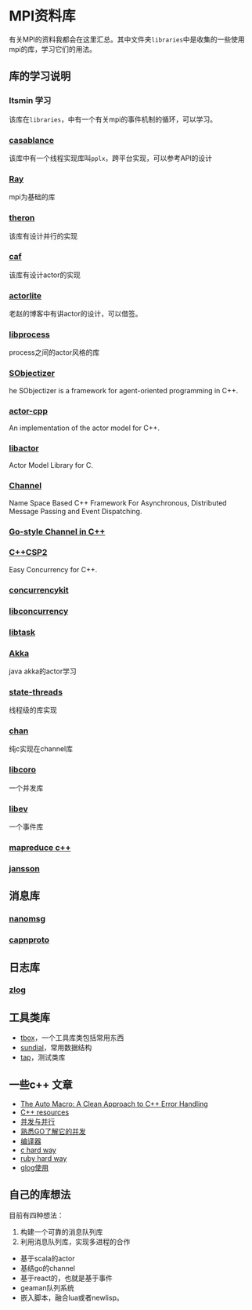 # MPI资料库
有关MPI的资料我都会在这里汇总。其中文件夹`libraries`中是收集的一些使用mpi的库，学习它们的用法。

## 库的学习说明

### ltsmin 学习
该库在`libraries`，中有一个有关mpi的事件机制的循环，可以学习。

### [casablance](http://casablanca.codeplex.com/)
该库中有一个线程实现库叫`pplx`，跨平台实现，可以参考API的设计

### [Ray](https://github.com/sebhtml/RayPlatform)
mpi为基础的库

### [theron](http://www.theron-library.com/index.php)
该库有设计并行的实现

### [caf](http://actor-framework.org/)
该库有设计actor的实现

### [actorlite](http://www.cnblogs.com/JeffreyZhao/archive/2009/05/11/a-simple-actor-model-implementation.html)
老赵的博客中有讲actor的设计，可以借签。

### [libprocess](https://github.com/3rdparty/libprocess)
process之间的actor风格的库

### [SObjectizer](http://sourceforge.net/projects/sobjectizer/)
he SObjectizer is a framework for agent-oriented programming in C++.

### [actor-cpp](https://code.google.com/p/actor-cpp/source/checkout)
An implementation of the actor model for C++.

### [libactor](https://code.google.com/p/libactor/)
Actor Model Library for C.

### [Channel](http://channel.sourceforge.net/)
Name Space Based C++ Framework For Asynchronous, Distributed Message Passing and Event Dispatching.

### [Go-style Channel in C++](http://st.xorian.net/blog/2012/08/go-style-channel-in-c/)

### [C++CSP2](http://www.cs.kent.ac.uk/projects/ofa/c++csp/)
Easy Concurrency for C++.

### [concurrencykit](https://github.com/concurrencykit/ck)

### [libconcurrency](https://code.google.com/p/libconcurrency/)

### [libtask](http://swtch.com/libtask/)

### [Akka](http://www.iteblog.com/archives/1156)
java akka的actor学习

### [state-threads](https://github.com/winlinvip/state-threads)
线程级的库实现

### [chan](https://github.com/tylertreat/chan)
纯c实现在channel库

### [libcoro](http://software.schmorp.de/pkg/libcoro.html)
一个并发库

### [libev](http://software.schmorp.de/pkg/libev.html)
一个事件库

### [mapreduce c++](http://craighenderson.co.uk/papers/software_scalability_mapreduce/library)

### [jansson](http://www.digip.org/jansson/)

## 消息库

### [nanomsg](https://github.com/nanomsg)

### [capnproto](http://kentonv.github.io/capnproto/cxxrpc.html)

## 日志库

### [zlog](http://hardysimpson.github.io/zlog/)

## 工具类库
* [tbox](https://github.com/waruqi/tbox)，一个工具库类包括常用东西
* [sundial](https://github.com/guiquanz/sundial)，常用数据结构
* [tap](https://github.com/zorgnax/libtap)，测试类库

## 一些c++ 文章
 
* [The Auto Macro: A Clean Approach to C++ Error Handling](http://blog.memsql.com/c-error-handling-with-auto/)
* [C++ resources](https://cpp.zeef.com/faraz.fallahi)
* [并发与并行](http://www.blogjava.net/killme2008/archive/2010/03/23/316273.html)
* [熟悉GO了解它的并发](https://www.zybuluo.com/Gestapo/note/32082)
* [编译器](http://mikespook.com/2014/05/%E7%BF%BB%E8%AF%91%E7%BC%96%E8%AF%91%E5%99%A81-%E4%BD%BF%E7%94%A8-go-%E5%BC%80%E5%8F%91%E7%BC%96%E8%AF%91%E5%99%A8%E7%9A%84%E4%BB%8B%E7%BB%8D/)
* [c hard way](http://c.learncodethehardway.org/book/)
* [ruby hard way](http://lrthw.github.io/ex01/)
* [glog使用](http://www.outsky.org/article.php?id=12)


## 自己的库想法
目前有四种想法：

1. 构建一个可靠的消息队列库
2. 利用消息队列库，实现多进程的合作

* 基于scala的actor
* 基结go的channel
* 基于react的，也就是基于事件
* geaman队列系统
* 嵌入脚本，融合lua或者newlisp。

